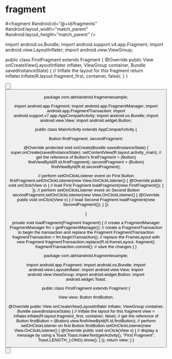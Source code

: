 # fragment

#<fragment
#android:id="@+id/fragments"
#android:layout_width="match_parent"
#android:layout_height="match_parent" />


import android.os.Bundle;
import android.support.v4.app.Fragment;
import android.view.LayoutInflater;
import android.view.ViewGroup;

public class FirstFragment extends Fragment {
@Override
public View onCreateView(LayoutInflater inflater, ViewGroup container,
Bundle savedInstanceState) {
// Inflate the layout for this fragment
return inflater.inflate(R.layout.fragment_first, container, false);
}
}



<LinearLayout xmlns:android="http://schemas.android.com/apk/res/android"
xmlns:tools="http://schemas.android.com/tools"
android:layout_width="match_parent"
android:layout_height="match_parent"
android:orientation="vertical"
android:paddingBottom="@dimen/activity_vertical_margin"
android:paddingLeft="@dimen/activity_horizontal_margin"
android:paddingRight="@dimen/activity_horizontal_margin"
android:paddingTop="@dimen/activity_vertical_margin"
tools:context=".MainActivity">
<!-- display two Button's and a FrameLayout to replace the Fragment's  -->
<Button
android:id="@+id/firstFragment"
android:layout_width="match_parent"
android:layout_height="wrap_content"
android:background="@color/button_background_color"
android:text="First Fragment"
android:textColor="@color/white"
android:textSize="20sp" />

<Button
android:id="@+id/secondFragment"
android:layout_width="match_parent"
android:layout_height="wrap_content"
android:layout_marginTop="10dp"
android:background="@color/button_background_color"
android:text="Second Fragment"
android:textColor="@color/white"
android:textSize="20sp" />

<FrameLayout
android:id="@+id/frameLayout"
android:layout_width="match_parent"
android:layout_height="match_parent"
android:layout_marginTop="10dp" />
</LinearLayout>





package com.abhiandroid.fragmentexample;

import android.app.Fragment;
import android.app.FragmentManager;
import android.app.FragmentTransaction;
import android.support.v7.app.AppCompatActivity;
import android.os.Bundle;
import android.view.View;
import android.widget.Button;

public class MainActivity extends AppCompatActivity {

Button firstFragment, secondFragment;

@Override
protected void onCreate(Bundle savedInstanceState) {
super.onCreate(savedInstanceState);
setContentView(R.layout.activity_main);
// get the reference of Button's
firstFragment = (Button) findViewById(R.id.firstFragment);
secondFragment = (Button) findViewById(R.id.secondFragment);

// perform setOnClickListener event on First Button
firstFragment.setOnClickListener(new View.OnClickListener() {
@Override
public void onClick(View v) {
// load First Fragment
loadFragment(new FirstFragment());
}
});
// perform setOnClickListener event on Second Button
secondFragment.setOnClickListener(new View.OnClickListener() {
@Override
public void onClick(View v) {
// load Second Fragment
loadFragment(new SecondFragment());
}
});

}

private void loadFragment(Fragment fragment) {
// create a FragmentManager
FragmentManager fm = getFragmentManager();
// create a FragmentTransaction to begin the transaction and replace the Fragment
FragmentTransaction fragmentTransaction = fm.beginTransaction();
// replace the FrameLayout with new Fragment
fragmentTransaction.replace(R.id.frameLayout, fragment);
fragmentTransaction.commit(); // save the changes
}
}





package com.abhiandroid.fragmentexample;

import android.app.Fragment;
import android.os.Bundle;
import android.view.LayoutInflater;
import android.view.View;
import android.view.ViewGroup;
import android.widget.Button;
import android.widget.Toast;

public class FirstFragment extends Fragment {


View view;
Button firstButton;

@Override
public View onCreateView(LayoutInflater inflater, ViewGroup container,
Bundle savedInstanceState) {
// Inflate the layout for this fragment
view = inflater.inflate(R.layout.fragment_first, container, false);
// get the reference of Button
firstButton = (Button) view.findViewById(R.id.firstButton);
// perform setOnClickListener on first Button
firstButton.setOnClickListener(new View.OnClickListener() {
@Override
public void onClick(View v) {
// display a message by using a Toast
Toast.makeText(getActivity(), "First Fragment", Toast.LENGTH_LONG).show();
}
});
return view;
}
}


<RelativeLayout xmlns:android="http://schemas.android.com/apk/res/android"
xmlns:tools="http://schemas.android.com/tools"
android:layout_width="match_parent"
android:layout_height="match_parent"
tools:context="com.abhiandroid.fragmentexample.FirstFragment">

<!--TextView and Button displayed in First Fragment -->
<TextView
android:layout_width="wrap_content"
android:layout_height="wrap_content"
android:layout_centerHorizontal="true"
android:layout_marginTop="100dp"
android:text="This is First Fragment"
android:textColor="@color/black"
android:textSize="25sp" />

<Button
android:id="@+id/firstButton"
android:layout_width="fill_parent"
android:layout_height="wrap_content"
android:layout_centerInParent="true"
android:layout_marginLeft="20dp"
android:layout_marginRight="20dp"
android:background="@color/green"
android:text="First Fragment"
android:textColor="@color/white"
android:textSize="20sp"
android:textStyle="bold" />
</RelativeLayout>
